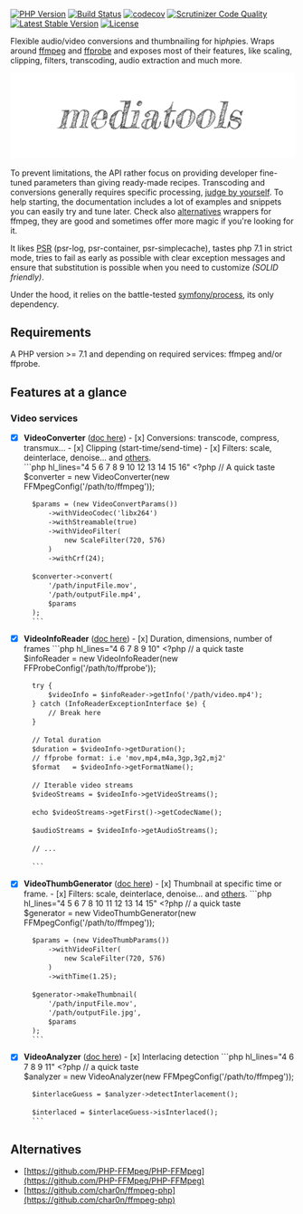 [![PHP Version](https://img.shields.io/badge/php-7.1+-ff69b4.svg)](https://packagist.org/packages/soluble/mediatools)
[![Build Status](https://travis-ci.org/soluble-io/soluble-mediatools.svg?branch=master)](https://travis-ci.org/soluble-io/soluble-mediatools)
[![codecov](https://codecov.io/gh/soluble-io/soluble-mediatools/branch/master/graph/badge.svg)](https://codecov.io/gh/soluble-io/soluble-mediatools)
[![Scrutinizer Code Quality](https://scrutinizer-ci.com/g/soluble-io/soluble-mediatools/badges/quality-score.png?b=master)](https://scrutinizer-ci.com/g/soluble-io/soluble-mediatools/?branch=master)
[![Latest Stable Version](https://poser.pugx.org/soluble/mediatools/v/stable.svg)](https://packagist.org/packages/soluble/mediatools)
[![License](https://poser.pugx.org/soluble/mediatools/license.png)](https://packagist.org/packages/soluble/mediatools)

Flexible audio/video conversions and thumbnailing for hi*php*ies.
Wraps around [ffmpeg](https://www.ffmpeg.org/) and [ffprobe](https://www.ffmpeg.org/ffprobe.html)
and exposes most of their features, like scaling, clipping, filters, transcoding, audio extraction 
and much more.    

![Logo](./assets/images/mediatools.png)
 
To prevent limitations, the API rather focus on providing developer fine-tuned parameters 
than giving ready-made recipes. Transcoding and conversions generally
requires specific processing, [judge by yourself](./video-conversion-service/#notes).
To help starting, the documentation includes a lot of examples and snippets you
can easily try and tune later. Check also [alternatives](./#alternatives) wrappers
for ffmpeg, they are good and sometimes offer more magic if you're looking for it. 
     
It likes [PSR](https://www.php-fig.org/psr/) (psr-log, psr-container, psr-simplecache), tastes php 7.1 in strict mode, tries to fail as early as possible 
with clear exception messages and ensure that substitution is possible when you need to customize 
*(SOLID friendly)*.

Under the hood, it relies on the battle-tested [symfony/process](https://symfony.com/doc/current/components/process.html), its only dependency.      

## Requirements

A PHP version >= 7.1 and depending on required services: ffmpeg and/or ffprobe.

## Features at a glance

### Video services

- [x] **VideoConverter** ([doc here](./video-conversion-service.md))
      - [x] Conversions: transcode, compress, transmux...
      - [x] Clipping (start-time/send-time)
      - [x] Filters: scale, deinterlace, denoise... and [others](./video-filters.md).        
        ```php hl_lines="4 5 6 7 8 9 10 12 13 14 15 16"
        <?php // A quick taste            
        $converter = new VideoConverter(new FFMpegConfig('/path/to/ffmpeg'));
        
        $params = (new VideoConvertParams())
            ->withVideoCodec('libx264')    
            ->withStreamable(true)
            ->withVideoFilter(
                new ScaleFilter(720, 576)
            )
            ->withCrf(24);                  
            
        $converter->convert(
            '/path/inputFile.mov', 
            '/path/outputFile.mp4', 
            $params
        );           
        ```  
      
- [x] **VideoInfoReader** ([doc here](./video-info-service.md))
      - [x] Duration, dimensions, number of frames
        ```php hl_lines="4 6 7 8 9 10"
        <?php // a quick taste    
        $infoReader = new VideoInfoReader(new FFProbeConfig('/path/to/ffprobe'));
        
        try {
            $videoInfo = $infoReader->getInfo('/path/video.mp4');
        } catch (InfoReaderExceptionInterface $e) {
            // Break here
        }
        
        // Total duration
        $duration = $videoInfo->getDuration();        
        // ffprobe format: i.e 'mov,mp4,m4a,3gp,3g2,mj2'
        $format   = $videoInfo->getFormatName();
        
        // Iterable video streams
        $videoStreams = $videoInfo->getVideoStreams();
                
        echo $videoStreams->getFirst()->getCodecName();
        
        $audioStreams = $videoInfo->getAudioStreams();
        
        // ...
                
        ```  

- [x] **VideoThumbGenerator** ([doc here](./video-thumb-service.md))
      - [x] Thumbnail at specific time or frame.
      - [x] Filters: scale, deinterlace, denoise... and [others](./video-filters.md). 
        ```php hl_lines="4 5 6 7 8 10 11 12 13 14 15"
        <?php // a quick taste        
        $generator = new VideoThumbGenerator(new FFMpegConfig('/path/to/ffmpeg'));
        
        $params = (new VideoThumbParams())
            ->withVideoFilter(
                new ScaleFilter(720, 576)
            )        
            ->withTime(1.25);
            
        $generator->makeThumbnail(
            '/path/inputFile.mov', 
            '/path/outputFile.jpg', 
            $params
        );    
        ```  

- [x] **VideoAnalyzer** ([doc here](./video-detection-service.md))
      - [x] Interlacing detection
        ```php hl_lines="4 6 7 8 9 11"
        <?php // a quick taste        
        $analyzer = new VideoAnalyzer(new FFMpegConfig('/path/to/ffmpeg'));
        
        $interlaceGuess = $analyzer->detectInterlacement();
                    
        $interlaced = $interlaceGuess->isInterlaced();
        ```  
     

## Alternatives

- [https://github.com/PHP-FFMpeg/PHP-FFMpeg](https://github.com/PHP-FFMpeg/PHP-FFMpeg)
- [https://github.com/char0n/ffmpeg-php](https://github.com/char0n/ffmpeg-php) 


